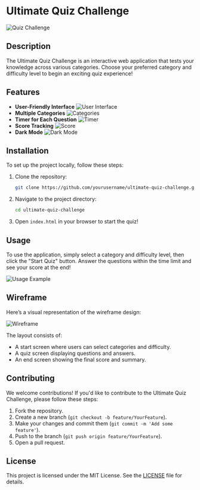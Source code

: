 # Ultimate Quiz Challenge

![Quiz Challenge](https://img.icons8.com/ios-filled/50/000000/quiz.png)

## Description
The Ultimate Quiz Challenge is an interactive web application that tests your knowledge across various categories. Choose your preferred category and difficulty level to begin an exciting quiz experience!

## Features
- **User-Friendly Interface** ![User Interface](https://img.icons8.com/ios-filled/50/000000/user-interface.png)
- **Multiple Categories** ![Categories](https://img.icons8.com/ios-filled/50/000000/category.png)
- **Timer for Each Question** ![Timer](https://img.icons8.com/ios-filled/50/000000/timer.png)
- **Score Tracking** ![Score](https://img.icons8.com/ios-filled/50/000000/score.png)
- **Dark Mode** ![Dark Mode](https://img.icons8.com/ios-filled/50/000000/moon-symbol.png)

## Installation
To set up the project locally, follow these steps:

1. Clone the repository:
   ```bash
   git clone https://github.com/yourusername/ultimate-quiz-challenge.git
   ```
2. Navigate to the project directory:
   ```bash
   cd ultimate-quiz-challenge
   ```
3. Open `index.html` in your browser to start the quiz!

## Usage
To use the application, simply select a category and difficulty level, then click the "Start Quiz" button. Answer the questions within the time limit and see your score at the end!

![Usage Example](https://media.giphy.com/media/3o7aD2sa9g9g1g4g9u/giphy.gif)

## Wireframe
Here’s a visual representation of the wireframe design:

![Wireframe](https://img.icons8.com/ios-filled/50/000000/wireframe.png)

The layout consists of:
- A start screen where users can select categories and difficulty.
- A quiz screen displaying questions and answers.
- An end screen showing the final score and summary.

## Contributing
We welcome contributions! If you'd like to contribute to the Ultimate Quiz Challenge, please follow these steps:
1. Fork the repository.
2. Create a new branch (`git checkout -b feature/YourFeature`).
3. Make your changes and commit them (`git commit -m 'Add some feature'`).
4. Push to the branch (`git push origin feature/YourFeature`).
5. Open a pull request.

## License
This project is licensed under the MIT License. See the [LICENSE](LICENSE) file for details.